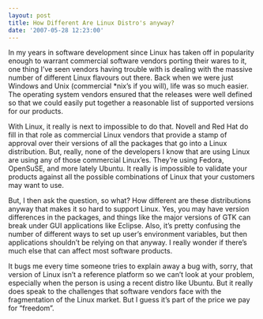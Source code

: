```yaml
---
layout: post
title: How Different Are Linux Distro's anyway?
date: '2007-05-28 12:23:00'
---
```



In my years in software development since Linux has taken off in popularity enough to warrant commercial software vendors porting their wares to it, one thing I’ve seen vendors having trouble with is dealing with the massive number of different Linux flavours out there. Back when we were just Windows and Unix (commercial *nix’s if you will), life was so much easier. The operating system vendors ensured that the releases were well defined so that we could easily put together a reasonable list of supported versions for our products.

With Linux, it really is next to impossible to do that. Novell and Red Hat do fill in that role as commercial Linux vendors that provide a stamp of approval over their versions of all the packages that go into a Linux distribution. But, really, none of the developers I know that are using Linux are using any of those commercial Linux’es. They’re using Fedora, OpenSuSE, and more lately Ubuntu. It really is impossible to validate your products against all the possible combinations of Linux that your customers may want to use.

But, I then ask the question, so what? How different are these distributions anyway that makes it so hard to support Linux. Yes, you may have version differences in the packages, and things like the major versions of GTK can break under GUI applications like Eclipse. Also, it’s pretty confusing the number of different ways to set up user’s environment variables, but then applications shouldn’t be relying on that anyway. I really wonder if there’s much else that can affect most software products.

It bugs me every time someone tries to explain away a bug with, sorry, that version of Linux isn’t a reference platform so we can’t look at your problem, especially when the person is using a recent distro like Ubuntu. But it really does speak to the challenges that software vendors face with the fragmentation of the Linux market. But I guess it’s part of the price we pay for “freedom”.


